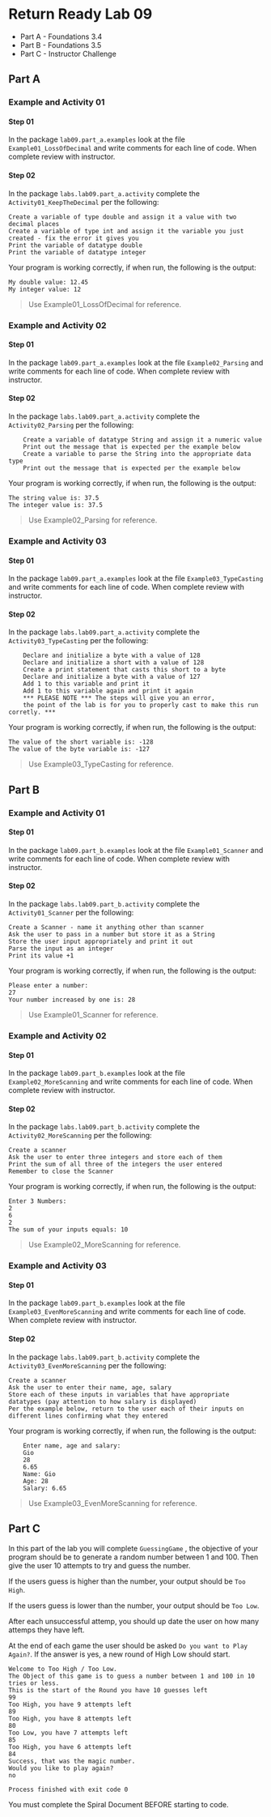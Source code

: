 # Return Ready Lab 09

* Part A - Foundations 3.4
* Part B - Foundations 3.5
* Part C - Instructor Challenge

## Part A

### Example and Activity 01

#### Step 01

In the package `lab09.part_a.examples` look at the file `Example01_LossOfDecimal` and write comments for each line of code. When complete review with instructor.

#### Step 02

In the package `labs.lab09.part_a.activity` complete the `Activity01_KeepTheDecimal` per the following:

    Create a variable of type double and assign it a value with two decimal places
    Create a variable of type int and assign it the variable you just created - fix the error it gives you
    Print the variable of datatype double
    Print the variable of datatype integer 

Your program is working correctly, if when run, the following is the output:

```
My double value: 12.45
My integer value: 12
```

> Use Example01_LossOfDecimal for reference.

### Example and Activity 02

#### Step 01

In the package `lab09.part_a.examples` look at the file `Example02_Parsing` and write comments for each line of code. When complete review with instructor.

#### Step 02

In the package `labs.lab09.part_a.activity` complete the `Activity02_Parsing` per the following:

        Create a variable of datatype String and assign it a numeric value
        Print out the message that is expected per the example below
        Create a variable to parse the String into the appropriate data type
        Print out the message that is expected per the example below

Your program is working correctly, if when run, the following is the output:

```
The string value is: 37.5
The integer value is: 37.5
```

> Use Example02_Parsing for reference.

### Example and Activity 03

#### Step 01

In the package `lab09.part_a.examples` look at the file `Example03_TypeCasting` and write comments for each line of code. When complete review with instructor.

#### Step 02

In the package `labs.lab09.part_a.activity` complete the `Activity03_TypeCasting` per the following:

        Declare and initialize a byte with a value of 128
        Declare and initialize a short with a value of 128
        Create a print statement that casts this short to a byte
        Declare and initialize a byte with a value of 127
        Add 1 to this variable and print it
        Add 1 to this variable again and print it again
        *** PLEASE NOTE *** The steps will give you an error, 
        the point of the lab is for you to properly cast to make this run corretly. ***

Your program is working correctly, if when run, the following is the output:

```
The value of the short variable is: -128
The value of the byte variable is: -127
```

> Use Example03_TypeCasting for reference.

## Part B

### Example and Activity 01

#### Step 01

In the package `lab09.part_b.examples` look at the file `Example01_Scanner` and write comments for each line of code. When complete review with instructor.

#### Step 02

In the package `labs.lab09.part_b.activity` complete the `Activity01_Scanner` per the following:

    Create a Scanner - name it anything other than scanner
    Ask the user to pass in a number but store it as a String
    Store the user input appropriately and print it out
    Parse the input as an integer
    Print its value +1

Your program is working correctly, if when run, the following is the output:
```
Please enter a number: 
27
Your number increased by one is: 28
```

> Use Example01_Scanner for reference.

### Example and Activity 02

#### Step 01

In the package `lab09.part_b.examples` look at the file `Example02_MoreScanning` and write comments for each line of code. When complete review with instructor.

#### Step 02

In the package `labs.lab09.part_b.activity` complete the `Activity02_MoreScanning` per the following:

    Create a scanner
    Ask the user to enter three integers and store each of them
    Print the sum of all three of the integers the user entered
    Remember to close the Scanner

Your program is working correctly, if when run, the following is the output:
```
Enter 3 Numbers: 
2
6
2
The sum of your inputs equals: 10
```

> Use Example02_MoreScanning for reference.


### Example and Activity 03

#### Step 01

In the package `lab09.part_b.examples` look at the file `Example03_EvenMoreScanning` and write comments for each line of code. When complete review with instructor.

#### Step 02

In the package `labs.lab09.part_b.activity` complete the `Activity03_EvenMoreScanning` per the following:

    Create a scanner
    Ask the user to enter their name, age, salary
    Store each of these inputs in variables that have appropriate datatypes (pay attention to how salary is displayed)
    Per the example below, return to the user each of their inputs on different lines confirming what they entered

Your program is working correctly, if when run, the following is the output:
```
    Enter name, age and salary:
    Gio
    28
    6.65
    Name: Gio
    Age: 28
    Salary: 6.65
```

> Use Example03_EvenMoreScanning for reference.

## Part C

In this part of the lab you will complete `GuessingGame` , the objective of your program should be to generate a random number between 1 and 100. Then give the user 10 attempts to try and guess the number.

If the users guess is higher than the number, your output should be `Too High`. 

If the users guess is lower than the number, your output should be `Too Low`.

After each unsuccessful attemp, you should up date the user on how many attemps they have left.

At the end of each game the user should be asked `Do you want to Play Again?`. If the answer is yes, a new round of High Low should start.

```
Welcome to Too High / Too Low.
The Object of this game is to guess a number between 1 and 100 in 10 tries or less.
This is the start of the Round you have 10 guesses left
99
Too High, you have 9 attempts left
89
Too High, you have 8 attempts left
80
Too Low, you have 7 attempts left
85
Too High, you have 6 attempts left
84
Success, that was the magic number.
Would you like to play again?
no

Process finished with exit code 0
```

You must complete the Spiral Document BEFORE starting to code.

